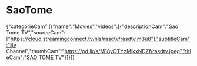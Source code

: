 # SaoTome
{"categorieCam":[{"name":"Movies","videos":[{"descriptionCam":"Sao Tome TV","sourceCam":["https://cloud.streamingconnect.tv/hls/rasdtv/rasdtv.m3u8"],"subtitleCam":"By Channel","thumbCam":"https://od.lk/s/M18yOTYzMjkxNDZf/rasdtv.jpeg","titleCam":"SAO TOME TV"}]}]}
